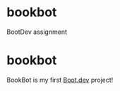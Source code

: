# bookbot
BootDev assignment
# bookbot

BookBot is my first [Boot.dev](https://www.boot.dev) project!

